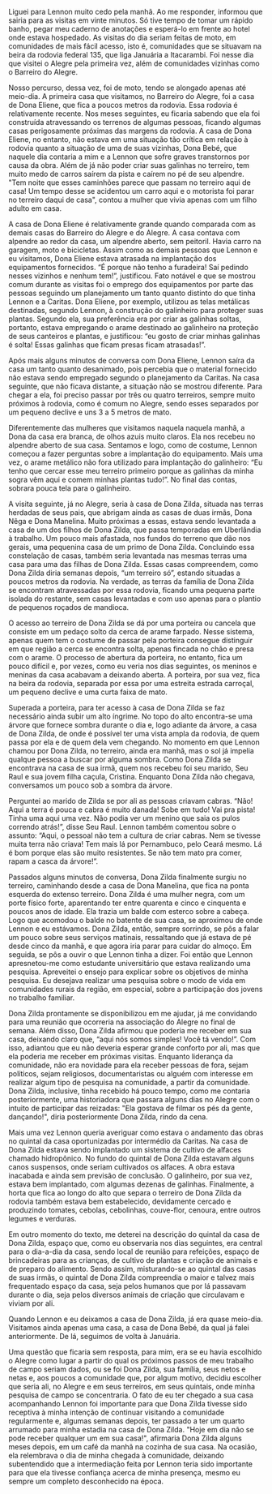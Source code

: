 Liguei para Lennon muito cedo pela manhã. Ao me responder, informou que sairia para as visitas em vinte minutos. Só tive tempo de tomar um rápido banho, pegar meu caderno de anotações e esperá-lo em frente ao hotel onde estava hospedado. As visitas do dia seriam feitas de moto, em comunidades de mais fácil acesso, isto é, comunidades que se situavam na beira da rodovia federal 135, que liga Januária a Itacarambi. Foi nesse dia que visitei o Alegre pela primeira vez, além de comunidades vizinhas como o Barreiro do Alegre. 

Nosso percurso, dessa vez, foi de moto, tendo se alongado apenas até meio-dia. A primeira casa que visitamos, no Barreiro do Alegre, foi a casa de Dona Eliene, que fica a poucos metros da rodovia. Essa rodovia é relativamente recente. Nos meses seguintes, eu ficaria sabendo que ela foi construída atravessando os terrenos de algumas pessoas, ficando algumas casas perigosamente próximas das margens da rodovia. A casa de Dona Eliene, no entanto, não estava em uma situação tão crítica em relação à rodovia quanto a situação de uma de suas vizinhas, Dona Bebé, que naquele dia contaria a mim e a Lennon que sofre graves transtornos por causa da obra. Além de já não poder criar suas galinhas no terreiro, tem muito medo de carros saírem da pista e caírem no pé de seu alpendre. "Tem noite que esses caminhões parece que passam no terreiro aqui de casa! Um tempo desse se acidentou um carro aqui e o motorista foi parar no terreiro daqui de casa", contou a mulher que vivia apenas com um filho adulto em casa. 

A casa de Dona Eliene é relativamente grande quando comparada com as demais casas do Barreiro do Alegre e do Alegre.  A casa contava com alpendre ao redor da casa, um alpendre aberto, sem peitoril. Havia  carro na garagem, moto e bicicletas. Assim como as demais pessoas que Lennon e eu visitamos, Dona Eliene estava atrasada na implantação dos equipamentos fornecidos. “É porque não tenho a furadeira! Saí pedindo nesses vizinhos e nenhum tem!”, justificou. Fato notável e que se mostrou comum durante as visitas foi o emprego dos equipamentos por parte das pessoas seguindo um planejamento um tanto quanto distinto do que tinha Lennon e a Caritas. Dona Eliene, por exemplo, utilizou as telas metálicas destinadas, segundo Lennon, à construção do galinheiro para proteger suas plantas.  Segundo ela, sua preferência era por criar as galinhas soltas, portanto, estava empregando o arame destinado ao galinheiro na proteção de seus canteiros e plantas, e justificou: “eu gosto de criar minhas galinhas é solta! Essas galinhas que ficam presas ficam atrasadas!”.

Após mais alguns minutos de conversa com Dona Eliene, Lennon saíra da casa um tanto quanto desanimado, pois percebia que o material fornecido não estava sendo empregado segundo o planejamento da Caritas. Na casa seguinte, que não ficava distante, a situação não se mostrou diferente. Para chegar a ela, foi preciso passar por três ou quatro terreiros, sempre muito próximos à rodovia, como é comum no Alegre, sendo esses separados por um pequeno declive e uns 3 a 5 metros de mato. 

Diferentemente das mulheres que visitamos naquela naquela manhã, a Dona da casa era branca, de olhos azuis muito claros. Ela nos recebeu no alpendre aberto de sua casa. Sentamos e logo, como de costume, Lennon começou a fazer perguntas sobre a implantação do equipamento. Mais uma vez, o arame metálico não fora utilizado para implantação do galinheiro: “Eu tenho que cercar esse meu terreiro primeiro  porque as galinhas da minha sogra vêm aqui e comem minhas plantas tudo!”. No final das contas, sobrara pouca tela para o galinheiro. 

A visita seguinte, já no Alegre, seria à casa de Dona Zilda, situada nas terras herdadas de seus pais, que abrigam ainda as casas de duas irmãs, Dona Nêga e Dona Manelina. Muito próximas a essas, estava sendo levantada a casa de um dos filhos de Dona Zilda, que passa temporadas em Uberlândia à trabalho. Um pouco mais afastada, nos fundos do terreno que dão nos gerais, uma pequenina casa de um primo de Dona Zilda. Concluindo essa constelação de casas, também seria levantada nas mesmas terras uma casa para uma das filhas de Dona Zilda.  Essas casas compreendem, como Dona Zilda diria semanas depois, “um terreiro só”, estando situadas a poucos metros da rodovia. Na verdade, as terras da família de Dona Zilda se encontram atravessadas por essa rodovia, ficando uma pequena parte isolada do restante, sem casas levantadas e com uso apenas para o plantio de pequenos roçados de mandioca. 

O acesso ao terreiro de Dona Zilda se dá por uma porteira ou cancela que consiste em um pedaço solto da cerca de arame farpado. Nesse sistema, apenas quem tem o costume de passar pela porteira consegue distinguir em que região a cerca se encontra solta, apenas fincada no chão e presa  com o arame. O processo de abertura da porteira, no entanto, fica um pouco difícil e, por vezes, como eu veria nos dias seguintes, os meninos e meninas da casa acabavam a deixando aberta. A porteira, por sua vez, fica na beira da rodovia, separada por essa por uma estreita estrada carroçal, um pequeno declive e uma curta faixa de mato. 



Superada a porteira, para ter acesso à casa de Dona Zilda se faz necessário ainda subir um alto íngrime. No topo do alto encontra-se uma árvore que fornece sombra durante o dia e, logo adiante da árvore, a casa de Dona Zilda, de onde é possível ter uma vista ampla da rodovia, de quem passa por ela e de quem dela vem chegando. No momento em que Lennon chamou por Dona Zilda, no terreiro, ainda era manhã, mas o sol já impelia qualque pessoa a buscar por alguma sombra. Como Dona Zilda se encontrava na casa de sua irmã, quem nos recebeu foi seu marido, Seu Raul e sua jovem filha caçula, Cristina. Enquanto Dona Zilda não chegava, conversamos um pouco sob a sombra da árvore.



Perguntei ao marido de Zilda se por ali as pessoas criavam cabras. “Não! Aqui a terra é pouca e cabra é muito danada! Sobe em tudo! Vai pra pista! Tinha uma aqui uma vez. Não podia ver um menino que saia os pulos correndo atrás!”, disse Seu Raul. Lennon também comentou sobre o assunto: “Aqui, o pessoal não tem a cultura de criar cabras. Nem se tivesse muita terra não criava! Tem mais lá por Pernambuco, pelo Ceará mesmo. Lá é bom porque elas são muito resistentes. Se não tem mato pra comer, rapam a casca da árvore!”.

Passados alguns minutos de conversa, Dona Zilda finalmente surgiu no terreiro, caminhando desde a casa de Dona Manelina, que fica na ponta esquerda do extenso terreiro. Dona Zilda é uma mulher negra, com um porte físico forte, aparentando ter entre quarenta e cinco e cinquenta e poucos anos de idade. Ela trazia um balde com esterco sobre a cabeça. Logo que acomodou o balde no batente de sua casa, se aproximou de onde Lennon e eu estávamos.
Dona Zilda, então, sempre sorrindo, se pôs a falar um pouco sobre seus serviços
matinais, ressaltando que já estava de pé desde cinco da manhã, e que agora iria parar para cuidar do almoço. Em seguida, se pôs a ouvir o que Lennon tinha a dizer. Foi então que Lennon apresnetou-me como estudante universitário que estava realizando uma pesquisa. Apreveitei o ensejo para explicar sobre os objetivos de minha pesquisa. Eu desejava realizar uma pesquisa sobre o modo de vida em comunidades rurais da região, em especial, sobre a participação dos jovens no trabalho familiar. 



Dona Zilda prontamente se disponibilizou em me ajudar, já me convidando para uma reunião que ocorreria na associação do Alegre no final de semana. Além disso, Dona Zilda afirmou que poderia me receber em sua casa, deixando claro que, “aqui nós somos simples! Você tá vendo!”. Com isso, adiantou que eu não deveria esperar grande conforto por ali, mas que ela poderia me receber em próximas visitas. Enquanto liderança da comunidade, não era novidade para ela receber pessoas de fora, sejam políticos, sejam religiosos, documentaristas ou alguém com interesse em realizar algum tipo de pesquisa na comunidade, a partir da comunidade. Dona Zilda, inclusive, tinha recebido há pouco tempo, como me contaria posteriormente, uma historiadora que passara alguns dias no Alegre com o intuito de participar das reizadas: "Ela gostava de filmar os pés da gente, dançando!", diria posteriormente Dona Zilda, rindo da cena. 



Mais uma vez Lennon queria averiguar como estava o andamento das obras no quintal da casa oportunizadas por intermédio da Caritas. Na casa de Dona Zilda estava sendo implantado um sistema de cultivo de alfaces chamado hidropônico. No fundo do quintal de Dona Zilda estavam alguns canos suspensos, onde seriam cultivados os alfaces. A obra estava inacabada e ainda sem previsão de conclusão. O galinheiro, por sua vez, estava bem implantado, com algumas dezenas de galinhas. Finalmente, a horta que fica ao longo do alto que separa o terreiro de Dona Zilda da rodovia também estava bem estabelecido, devidamente cercado e produzindo tomates, cebolas, cebolinhas, couve-flor, cenoura, entre outros legumes e verduras. 

Em outro momento do texto, me deterei na descrição do quintal da casa de Dona Zilda, espaço que, como eu observaria nos dias seguintes, era central para o dia-a-dia da casa, sendo local de reunião para refeições, espaço de brincadeiras para as crianças, de cultivo de plantas e criação de animais e de preparo do alimento. Sendo assim, misturando-se ao quintal das casas de suas irmãs, o quintal de Dona Zilda compreendia o maior e talvez mais frequentado espaço da casa, seja pelos humanos que por lá passavam durante o dia, seja pelos diversos animais de criação que circulavam e viviam por ali. 



Quando Lennon e eu deixamos a casa de Dona Zilda, já era quase meio-dia. Visitamos ainda apenas uma casa, a casa de Dona Bebé, da qual já falei anteriormente. De lá, seguimos de volta à Januária. 

Uma questão que ficaria sem resposta, para mim, era se eu havia escolhido o Alegre como lugar a partir do qual os próximos passos de meu trabalho de campo seriam dados, ou se foi Dona Zilda, sua família, seus netos e netas e, aos poucos a comunidade que, por algum motivo, decidiu escolher que seria ali, no Alegre e em seus terreiros, em seus quintais, onde minha pesquisa de campo se concentraria. O fato de eu ter chegado a sua casa acompanhando Lennon foi importante para que Dona Zilda tivesse sido receptiva à minha intenção de continuar visitando a comunidade regularmente e, algumas semanas depois, ter passado a ter um quarto arrumado para minha estadia na casa de Dona Zilda. "Hoje em dia não se pode receber qualquer um em sua casa!", afirmaria Dona Zilda alguns meses depois, em um café da manhã na cozinha de sua casa. Na ocasião, ela relembrava o dia de minha chegada à comunidade, deixando subentendido que a intermediação feita por Lennon teria sido importante para que ela tivesse confiança acerca de minha presença, mesmo eu sempre um completo desconhecido na época. 
